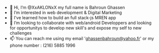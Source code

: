 

- 👋 Hi, I’m @XxAKLONxX my full name is Bahroun Ghassen
- 👀 I’m interested in web development & Digital Marketing 
- 🌱 I’ve learned how to build an full stack-js MREN app
- 💞️ I’m looking to collaborate with web/android Developpers and looking for opportunitys to develop new skill's and expose my self to new challenges 
- 📫 You can reach me using my email 'ghassenbahroun@yahoo.fr' or my phone number : (216) 5885 1996

<!---
XxAKLONxX/XxAKLONxX is a ✨ special ✨ repository because its `README.md` (this file) appears on your GitHub profile.
You can click the Preview link to take a look at your changes.
--->
